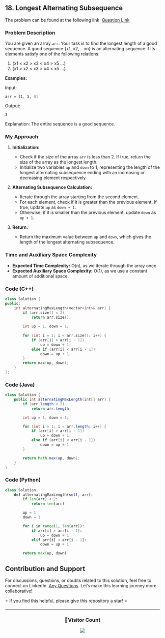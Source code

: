 ## 18. Longest Alternating Subsequence

The problem can be found at the following link: [Question Link](https://www.geeksforgeeks.org/problems/longest-alternating-subsequence5951/1)

### Problem Description

You are given an array `arr`. Your task is to find the longest length of a good sequence. A good sequence {x1, x2, .. xn} is an alternating sequence if its elements satisfy one of the following relations:

1. \(x1 < x2 > x3 < x4 > x5 ...\)
2. \(x1 > x2 < x3 > x4 < x5 ...\)

**Examples:**

Input:
```
arr = [1, 5, 4]
```
Output:
```
3
```
Explanation:
The entire sequence is a good sequence.

### My Approach

1. **Initialization:**
   - Check if the size of the array `arr` is less than 2. If true, return the size of the array as the longest length.
   - Initialize two variables `up` and `down` to 1, representing the length of the longest alternating subsequence ending with an increasing or decreasing element respectively.

2. **Alternating Subsequence Calculation:**
   - Iterate through the array starting from the second element.
   - For each element, check if it is greater than the previous element. If true, update `up` as `down + 1`.
   - Otherwise, if it is smaller than the previous element, update `down` as `up + 1`.

3. **Return:**
   - Return the maximum value between `up` and `down`, which gives the length of the longest alternating subsequence.

### Time and Auxiliary Space Complexity

- **Expected Time Complexity:** O(n), as we iterate through the array once.
- **Expected Auxiliary Space Complexity:** O(1), as we use a constant amount of additional space.

### Code (C++)

```cpp
class Solution {
public:
    int alternatingMaxLength(vector<int>& arr) {
        if (arr.size() < 2)
            return arr.size();
        
        int up = 1, down = 1;
        
        for (int i = 1; i < arr.size(); i++) {
            if (arr[i] > arr[i - 1])
                up = down + 1;
            else if (arr[i] < arr[i - 1])
                down = up + 1;
        }
        return max(up, down);
    }
};
```

### Code (Java)

```java
class Solution {
    public int alternatingMaxLength(int[] arr) {
        if (arr.length < 2)
            return arr.length;

        int up = 1, down = 1;

        for (int i = 1; i < arr.length; i++) {
            if (arr[i] > arr[i - 1])
                up = down + 1;
            else if (arr[i] < arr[i - 1])
                down = up + 1;
        }

        return Math.max(up, down);
    }
}
```

### Code (Python)

```python
class Solution:
    def alternatingMaxLength(self, arr):
        if len(arr) < 2:
            return len(arr)

        up = 1
        down = 1

        for i in range(1, len(arr)):
            if arr[i] > arr[i - 1]:
                up = down + 1
            elif arr[i] < arr[i - 1]:
                down = up + 1

        return max(up, down)
```

## Contribution and Support

For discussions, questions, or doubts related to this solution, feel free to connect on LinkedIn: [Any Questions](https://www.linkedin.com/in/het-patel-8b110525a/). Let’s make this learning journey more collaborative!

⭐ If you find this helpful, please give this repository a star! ⭐

---

<div align="center">
  <h3><b>📍Visitor Count</b></h3>
</div>

<p align="center">
  <img src="https://profile-counter.glitch.me/Hunterdii/count.svg" />
</p>
